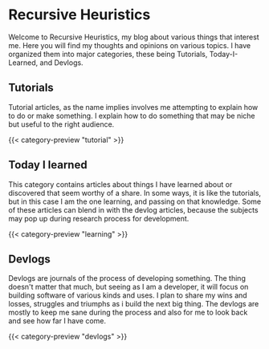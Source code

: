 # Recursive Heuristics

Welcome to Recursive Heuristics, my blog about various things that interest me. Here you will find my thoughts and opinions
on various topics. I have organized them into major categories, these being Tutorials, Today-I-Learned, and Devlogs.

## Tutorials

Tutorial articles, as the name implies involves me attempting to explain how to do or make something. I explain how to do something
that may be niche but useful to the right audience.

<!-- markdownlint-disable MD033 -->
{{<  category-preview "tutorial" >}}
<!-- markdownlint-enable MD033 -->

## Today I learned

This category contains articles about things I have learned about or discovered that seem worthy of a share. In some ways, it is
like the tutorials, but in this case I am the one learning, and passing on that knowledge. Some of these articles can blend in with
the devlog articles, because the subjects may pop up during research process for development.

{{<  category-preview "learning" >}}

## Devlogs

Devlogs are journals of the process of developing something. The thing doesn't matter that much, but seeing as I am a developer, it will
focus on building software of various kinds and uses. I plan to share my wins and losses, struggles and triumphs as i build the next big thing. The devlogs are mostly to keep me sane during the process and also for me to look back and see how far I have come.

{{<  category-preview "devlogs" >}}
